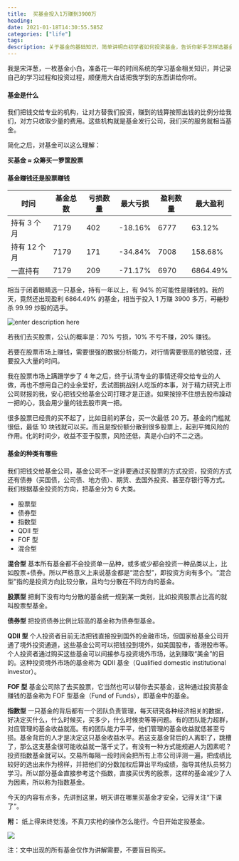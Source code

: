 ```yaml
---
title:  买基金投入1万赚到3900万
heading: 
date: 2021-01-18T14:30:55.585Z
categories: ["life"]
tags: 
description: 关于基金的基础知识，简单讲明白初学者如何投资基金，告诉你新手怎样选基金，基金怎么玩才能赚钱。
---
```


我是宋洋葱，一枚基金小白，准备花一年的时间系统的学习基金相关知识，并记录自己的学习过程和投资过程，顺便用大白话把我学到的东西讲给你听。

#### 基金是什么

我们把钱交给专业的机构，让对方替我们投资，赚到的钱算按照出钱的比例分给我们，对方只收取少量的费用。这些机构就是基金发行公司，我们买的服务就相当基金。

简化之后，对基金可以这么理解：

**买基金 ≈ 众筹买一箩筐股票**


#### 基金赚钱还是股票赚钱

| 时间   | 基金总数  |  亏损数量   |  最大亏损   | 盈利数量    | 最大盈利
| --- | --- | --- | --- | --- |--- |
|  持有 3 个月   |  7179   |  402   |  -18.16%   |  6777  |63.12% 
|  持有 12 个月   |  7179   |  171   |   	-34.84%  |  7008   | 158.68%
|  一直持有   |   7179  |  209   |  -71.17%   |   6970  | 6864.49%

相当于闭着眼睛选一只基金，持有一年以上，有 94% 的可能性是赚钱的。我的天，竟然还出现盈利 6864.49% 的基金，相当于投入 1 万赚 3900 多万，~~可能~~秒杀 99.99 炒股的选手。

![enter description here](https://gitee.com/smile365/blogimg/raw/master/sxy91/1611070602348.png)

若我们去买股票，公认的概率是：70% 亏损，10% 不亏不赚，20% 赚钱。

若要在股票市场上赚钱，需要很强的数据分析能力，对行情需要很高的敏锐度，还要投入大量的时间。

我在股票市场上蹒跚学步了 4  年之后，终于认清专业的事情还得交给专业的人做，再也不想用自己的业余爱好，去试图挑战别人吃饭的本事，对于精力研究上市公司财报的我，安心把钱交给基金公司打理才是正途。如果按捺不住想去股市躁动一把的心，我会用少量的钱去股市爽一把。


很多股票已经贵的买不起了，比如目前的茅台，买一次最低 20 万。基金的门槛就很低，最低 10 块钱就可以买。而且是按份额分散到很多股票上，起到平摊风险的作用。化的时间少，收益不亚于股票，风险还低，真是小白的不二之选。


#### 基金的种类有哪些

我们把钱交给基金公司，基金公司不一定非要通过买股票的方式投资，投资的方式还有债券（买国债，公司债、地方债）、期货、去国外投资、甚至存银行等方式。我们根据基金投资的方向，把基金分为 6 大类。

- 股票型
- 债券型
- 指数型
- QDII 型
- FOF 型
- 混合型


**混合型**
基本所有基金都不会投资单一品种，或多或少都会投资一种品类以上，比如股票+债券。所以严格意义上来说基金都是“混合型”，即投资方向有多个。“混合型”指的是投资方向比较分散，且均匀分散在不同方向的基金。


**股票型**
把剩下没有均匀分散的基金统一规到某一类别，比如投资股票占比高的就叫股票型基金。

**债券型**
把投资债券比例比较高的基金称为债券型基金。

**QDII 型**
个人投资者目前无法把钱直接投到国外的金融市场，但国家给基金公司开通了境外投资通道，这些基金公司可以把钱投到境外，如美国股市，香港股市等。个人投资者通过购买这些基金可以间接参与投资境外市场，达到赚取“美金”的目的。这种投资境外市场的基金称为 QDII 基金（Qualified domestic institutional investor）。

**FOF 型**
基金公司除了去买股票，它当然也可以替你去买基金，这种通过投资基金赚钱的基金称为 FOF 型基金（Fund of Funds），即基金中的基金。

**指数型**
一只基金的背后都有一个团队负责管理，每天研究各种经济相关的数据，好决定买什么，什么时候买，买多少，什么时候卖等等问题。有的团队能力超群，对应管理的基金收益就高。有的团队能力平平，他们管理的基金收益就低甚至亏损。基金背后的人才是决定这只基金收益水平。若这支基金背后的人离职了，跳槽了，那么这支基金很可能收益就一落千丈了。有没有一种方式能规避人为因素呢？投资指数基金就可以。交易所每隔一段时间会把所有上市公司评测一遍，把成绩比较好的选出来作为榜样，并把他们的分数加权后算出平均成绩，指导其他队员努力学习。所以部分基金直接参考这个指数，直接买优秀的股票，这样的基金减少了人为因素，所以称为指数基金。




今天的内容有点多，先讲到这里，明天讲在哪里买基金才安全，记得关注“下课了”。


**附：**
纸上得来终觉浅，不真刀实枪的操作怎么能行。今日开始定投基金。

![](https://gitee.com/smile365/blogimg/raw/master/sxy91/1611069308679.png)

注：文中出现的所有基金仅作为讲解需要，不要盲目购买。